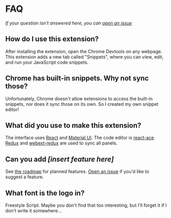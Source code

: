# FAQ

*If your question isn't answered here, you can [open an issue](https://github.com/SidneyNemzer/snippets/issues/new)*

## How do I use this extension?

After installing the extension, open the Chrome Devtools on any webpage. This extension adds a new tab called "Snippets", where you can view, edit, and run your JavaScript code snippets.

## Chrome has built-in snippets. Why not sync those?

Unfortunately, Chrome doesn't allow extensions to access the built-in snippets, nor does it sync those on its own. So I created my own snippet editor!

## What did you use to make this extension?

The interface uses [React](https://facebook.github.io/react/) and [Material UI](https://material-ui.com/). The code editor is [react-ace](https://github.com/securingsincity/react-ace). [Redux](https://redux.js.org/) and [webext-redux](https://github.com/tshaddix/webext-redux) are used to sync all panels.

## Can you add *[insert feature here]*

See [the roadmap](roadmap.md) for planned features. [Open an issue](https://github.com/SidneyNemzer/snippets/issues) if you'd like to suggest a feature.

## What font is the logo in?

Freestyle Script. Maybe you don't find that too interesting, but I'll forget it if I don't write it somewhere...
